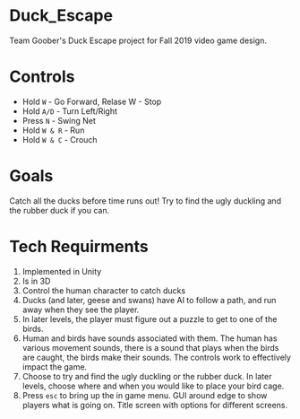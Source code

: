 # Duck_Escape
Team Goober's Duck Escape project for Fall 2019 video game design.

# Controls
* Hold ```W``` - Go Forward, Relase W - Stop
* Hold ```A/D``` - Turn Left/Right
* Press ```N``` - Swing Net
* Hold ```W & R``` - Run
* Hold ```W & C``` - Crouch

# Goals
Catch all the ducks before time runs out! Try to find the ugly duckling and the rubber duck if you can.

# Tech Requirments
1. Implemented in Unity
2. Is in 3D
3. Control the human character to catch ducks
4. Ducks (and later, geese and swans) have AI to follow a path, and run away when they see the player.
5. In later levels, the player must figure out a puzzle to get to one of the birds.
6. Human and birds have sounds associated with them. The human has various movement sounds, there is a sound that plays when the birds are caught, the birds make their sounds. The controls work to effectively impact the game.
7. Choose to try and find the ugly duckling or the rubber duck. In later levels, choose where and when you would like to place your bird cage.
8. Press ```esc``` to bring up the in game menu. GUI around edge to show players what is going on. Title screen with options for different screens.


